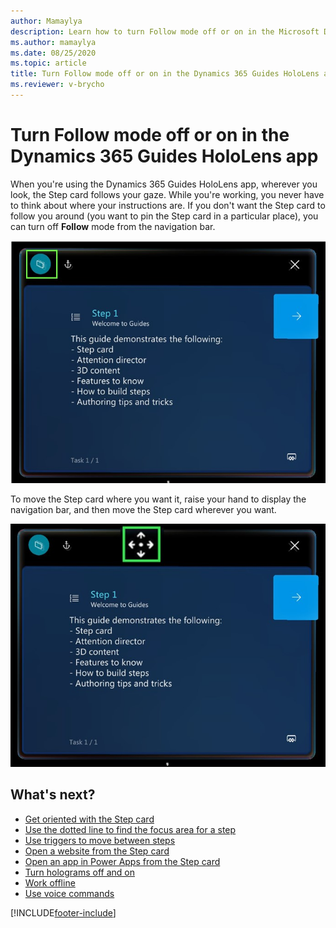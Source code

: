 ```yaml
---
author: Mamaylya
description: Learn how to turn Follow mode off or on in the Microsoft Dynamics 365 Guides HoloLens app
ms.author: mamaylya
ms.date: 08/25/2020
ms.topic: article
title: Turn Follow mode off or on in the Dynamics 365 Guides HoloLens app
ms.reviewer: v-brycho
---
```


# Turn Follow mode off or on in the Dynamics 365 Guides HoloLens app

When you're using the Dynamics 365 Guides HoloLens app, wherever you look, the Step card follows your gaze. While you're working, you never have to think about where your instructions are. If you don't want the Step card to follow you around (you want to pin the Step card in a particular place), you can turn off **Follow** mode from the navigation bar.

![Follow mode button.](media/instruction-card-follow-mode.jpg "Follow mode button")

To move the Step card where you want it, raise your hand to display the navigation bar, and then move the Step card wherever you want. 

![Navigation bar on instruction card.](media/instruction-card-navigation-bar.jpg "Navigation bar on instruction card")

## What's next?

- [Get oriented with the Step card](operator-step-card-orientation.md)
- [Use the dotted line to find the focus area for a step](operator-dotted-line.md)
- [Use triggers to move between steps](operator-trigger.md)
- [Open a website from the Step card](operator-website-link.md)
- [Open an app in Power Apps from the Step card](operator-powerapps-link.md)
- [Turn holograms off and on](operator-holograms-off.md)
- [Work offline](operator-offline-mode.md)
- [Use voice commands](voice-commands.md)


[!INCLUDE[footer-include](../includes/footer-banner.md)]
